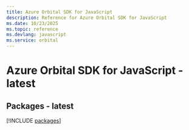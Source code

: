 ```yaml
---
title: Azure Orbital SDK for JavaScript
description: Reference for Azure Orbital SDK for JavaScript
ms.date: 10/23/2025
ms.topic: reference
ms.devlang: javascript
ms.service: orbital
---
```

# Azure Orbital SDK for JavaScript - latest
## Packages - latest
[!INCLUDE [packages](orbital-index.md)]